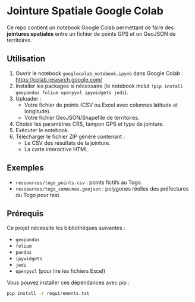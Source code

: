 # Jointure Spatiale Google Colab

Ce repo contient un notebook Google Colab permettant de faire des **jointures spatiales** entre un fichier de points GPS et un GeoJSON de territoires.

## Utilisation

1. Ouvrir le notebook `googlecolab_notebook.ipynb` dans Google Colab : https://colab.research.google.com/
2. Installer les packages si nécessaire (le notebook inclut `!pip install geopandas folium openpyxl ipywidgets jedi`).
3. Uploader :
   - Votre fichier de points (CSV ou Excel avec colonnes latitude et longitude).
   - Votre fichier GeoJSON/Shapefile de territoires.
4. Choisir les paramètres CRS, tampon GPS et type de jointure.
5. Exécuter le notebook.
6. Télécharger le fichier ZIP généré contenant :
   - Le CSV des résultats de la jointure.
   - La carte interactive HTML.

## Exemples

- `ressources/togo_points.csv` : points fictifs au Togo.
- `ressources/togo_communes.geojson` : polygones réelles des préfectures du Togo pour test.

## Prérequis

Ce projet nécessite les bibliothèques suivantes :

- `geopandas`
- `folium`
- `pandas`
- `ipywidgets`
- `jedi`
- `openpyxl` (pour lire les fichiers Excel)

Vous pouvez installer ces dépendances avec pip :

```bash
pip install -r requirements.txt

